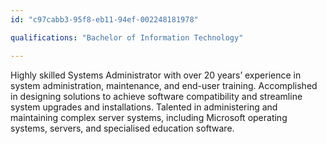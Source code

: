```yaml
---
id: "c97cabb3-95f8-eb11-94ef-002248181978"

qualifications: "Bachelor of Information Technology"

---
```


Highly skilled Systems Administrator with over 20 years’ experience in system administration, maintenance, and end-user training. Accomplished in designing solutions to achieve software compatibility and streamline system upgrades and installations. Talented in administering and maintaining complex server systems, including Microsoft operating systems, servers, and specialised education software.
